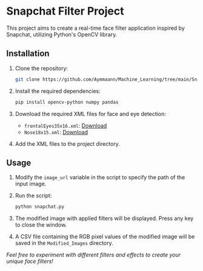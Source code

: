 # Snapchat Filter Project

This project aims to create a real-time face filter application inspired by Snapchat, utilizing Python's OpenCV library.

## Installation

1. Clone the repository:

    ```bash
    git clone https://github.com/Aymmaann/Machine_Learning/tree/main/Snapchat%20Filter
    ```

2. Install the required dependencies:

    ```bash
    pip install opencv-python numpy pandas
    ```

3. Download the required XML files for face and eye detection:

    - `frontalEyes35x16.xml`: [Download](https://github.com/Aymmaann/Machine_Learning/blob/main/Snapchat%20Filter/Train/third-party/frontalEyes35x16.xml)
    - `Nose18x15.xml`: [Download](https://github.com/Aymmaann/Machine_Learning/blob/main/Snapchat%20Filter/Train/third-party/Nose18x15.xml)

4. Add the XML files to the project directory.

## Usage

1. Modify the `image_url` variable in the script to specify the path of the input image.
2. Run the script:

    ```bash
    python snapchat.py
    ```

3. The modified image with applied filters will be displayed. Press any key to close the window.
4. A CSV file containing the RGB pixel values of the modified image will be saved in the `Modified_Images` directory.

*Feel free to experiment with different filters and effects to create your unique face filters!*
